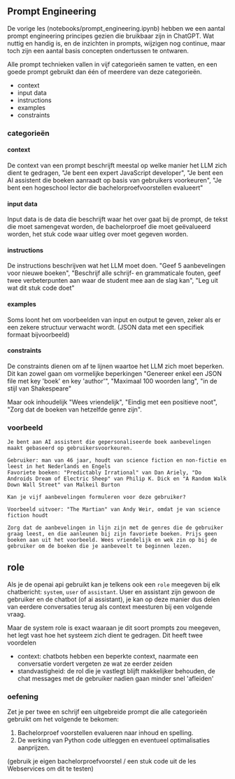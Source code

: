 ## Prompt Engineering

De vorige les (notebooks/prompt_engineering.ipynb) hebben we een aantal prompt engineering principes gezien die bruikbaar zijn in ChatGPT. Wat nuttig en handig is, en de inzichten in prompts, wijzigen nog continue, maar toch zijn een aantal basis concepten ondertussen te ontwaren.



Alle prompt technieken vallen in vijf categorieën samen te vatten, en een goede prompt gebruikt dan één of meerdere van deze categorieën.

- context
- input data
- instructions
- examples
- constraints



### categorieën

#### context

De context van een prompt beschrijft meestal op welke manier het LLM zich dient te gedragen, "Je bent een expert JavaScript developer", "Je bent een AI assistent die boeken aanraadt op basis van gebruikers voorkeuren", "Je bent een hogeschool lector die bachelorproefvoorstellen evalueert"

#### input data

Input data is de data die beschrijft waar het over gaat bij de prompt, de tekst die moet samengevat worden, de bachelorproef die moet geëvalueerd worden, het stuk code waar uitleg over moet gegeven worden.

#### instructions

De instructions beschrijven wat het LLM moet doen. "Geef 5 aanbevelingen voor nieuwe boeken", "Beschrijf alle schrijf- en grammaticale fouten, geef twee verbeterpunten aan waar de student mee aan de slag kan", "Leg uit wat dit stuk code doet"

#### examples

Soms loont het om voorbeelden van input en output te geven, zeker als er een zekere structuur verwacht wordt. (JSON data met een specifiek formaat bijvoorbeeld)

#### constraints

De constraints dienen om af te lijnen waartoe het LLM zich moet beperken. Dit kan zowel gaan om vormelijke beperkingen "Genereer enkel een JSON file met key 'boek' en key 'author'", "Maximaal 100 woorden lang", "in de stijl van Shakespeare"

Maar ook inhoudelijk "Wees vriendelijk", "Eindig met een positieve noot", "Zorg dat de boeken van hetzelfde genre zijn".



### voorbeeld

```
Je bent aan AI assistent die gepersonaliseerde boek aanbevelingen maakt gebaseerd op gebruikersvoorkeuren.

Gebruiker: man van 46 jaar, houdt van science fiction en non-fictie en leest in het Nederlands en Engels
Favoriete boeken: "Predictably Irrational" van Dan Ariely, "Do Androids Dream of Electric Sheep" van Philip K. Dick en "A Random Walk Down Wall Street" van Malkeil Burton

Kan je vijf aanbevelingen formuleren voor deze gebruiker?

Voorbeeld uitvoer: "The Martian" van Andy Weir, omdat je van science fiction houdt

Zorg dat de aanbevelingen in lijn zijn met de genres die de gebruiker graag leest, en die aanleunen bij zijn favoriete boeken. Prijs geen boeken aan uit het voorbeeld. Wees vriendelijk en wek zin op bij de gebruiker om de boeken die je aanbeveelt te beginnen lezen.
```



## role

Als je de openai api gebruikt kan je telkens ook een `role` meegeven bij elk chatbericht: `system`, `user` of `assistant`. User en assistant zijn gewoon de gebruiker en de chatbot (of ai assistant), je kan op deze manier dus delen van eerdere conversaties terug als context meesturen bij een volgende vraag.

Maar de system role is exact waaraan je dit soort prompts zou meegeven, het legt vast hoe het systeem zich dient te gedragen. Dit heeft twee voordelen

- context: chatbots hebben een beperkte context, naarmate een conversatie vordert vergeten ze wat ze eerder zeiden 
- standvastigheid: de rol die je vastlegt blijft makkelijker behouden, de chat messages met de gebruiker nadien gaan minder snel 'afleiden'



### oefening

Zet je per twee en schrijf een uitgebreide prompt die alle categorieën gebruikt om het volgende te bekomen:

1. Bachelorproef voorstellen evalueren naar inhoud en spelling.
2. De werking van Python code uitleggen en eventueel optimalisaties aanprijzen.

(gebruik je eigen bachelorproefvoorstel / een stuk code uit de les Webservices om dit te testen)





